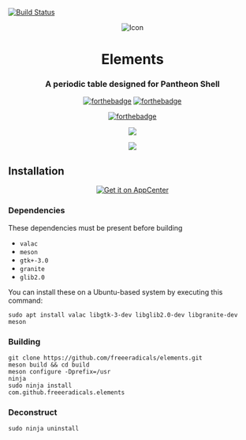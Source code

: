 [![Build Status](https://travis-ci.org/FreeeRadicals/elements.svg?branch=master)](https://travis-ci.org/FreeeRadicals/elements)
<p align="center">
  <img src="https://github.com/freeeradicals/elements/blob/master/data/icons/128/com.github.freeeradicals.elements.svg" alt="Icon" />
</p>

<h1 align="center">Elements</h1>
<h3 align="center">A periodic table designed for Pantheon Shell</h3>

<p align="center">
    <a href="https://forthebadge.com"><img alt="forthebadge" src="https://forthebadge.com/images/badges/powered-by-oxygen.svg"></a>
    <a href="https://forthebadge.com"><img alt="forthebadge" src="https://forthebadge.com/images/badges/made-with-crayons.svg"></a>
</p>
<p align="center">
    <a href="https://forthebadge.com"><img alt="forthebadge" src="https://forthebadge.com/images/badges/gluten-free.svg"></a>
</p>

<p align="center">
    <img
    src="https://raw.githubusercontent.com/freeeradicals/elements/master/data/screenshots/Screenshot1.png" />
</p>

<p align="center">
    <img
    src="https://raw.githubusercontent.com/freeeradicals/elements/master/data/screenshots/Screenshot2.png" />
</p>

## Installation

<p align="center">
  <a href="https://appcenter.elementary.io/com.github.freeeradicals.elements"><img src="https://appcenter.elementary.io/badge.svg?new" alt="Get it on AppCenter" /></a>
</p>

### Dependencies

These dependencies must be present before building
 - `valac`
 - `meson`
 - `gtk+-3.0`
 - `granite`
 - `glib2.0`

You can install these on a Ubuntu-based system by executing this command:

```
sudo apt install valac libgtk-3-dev libglib2.0-dev libgranite-dev meson
```

### Building

```
git clone https://github.com/freeeradicals/elements.git
meson build && cd build
meson configure -Dprefix=/usr
ninja
sudo ninja install
com.github.freeeradicals.elements
```

### Deconstruct

```
sudo ninja uninstall
```
